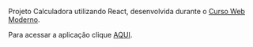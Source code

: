 
Projeto Calculadora utilizando React, desenvolvida durante o [Curso Web Moderno](https://www.udemy.com/course/curso-web/).

Para acessar a aplicação clique [AQUI](https://calculadora-react-livid.vercel.app/).
